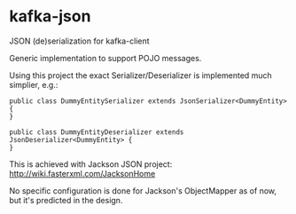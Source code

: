 # kafka-json
JSON (de)serialization for kafka-client

Generic implementation to support POJO messages.

Using this project the exact Serializer/Deserializer is implemented much simplier, e.g.:

    public class DummyEntitySerializer extends JsonSerializer<DummyEntity> {
    }

    public class DummyEntityDeserializer extends JsonDeserializer<DummyEntity> {
    }

This is achieved with Jackson JSON project:
http://wiki.fasterxml.com/JacksonHome

No specific configuration is done for Jackson's ObjectMapper as of now, but it's predicted in the design.
